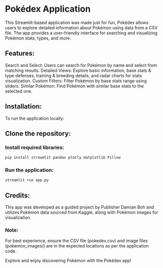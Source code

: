 # Pokédex Application

This Streamlit-based application was made just for fun, Pokédex allows users to explore detailed information about Pokémon using data from a CSV file. The app provides a user-friendly interface for searching and visualizing Pokémon stats, types, and more.

## Features:
Search and Select: Users can search for Pokémon by name and select from matching results.
Detailed Views: Explore basic information, base stats & type defenses, training & breeding details, and radar charts for stats visualization.
Custom Filters: Filter Pokémon by base stats range using sliders.
Similar Pokémon: Find Pokémon with similar base stats to the selected one.
## Installation:
To run the application locally:

## Clone the repository:

### Install required libraries:

```bash
pip install streamlit pandas plotly matplotlib Pillow
```

### Run the application:

```bash
streamlit run app.py
```

## Credits:
This app was developed as a guided project by Publisher Damian Boh and utilizes Pokémon data sourced from Kaggle, along with Pokémon images for visualization.

### Note:
For best experience, ensure the CSV file (pokedex.csv) and image files (pokemon_images/) are in the expected locations as per the application code.

Explore and enjoy discovering Pokémon with the Pokédex app!
